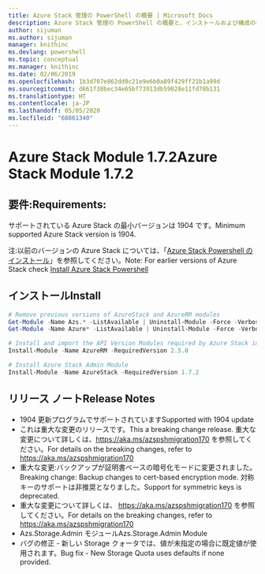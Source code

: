 ```yaml
---
title: Azure Stack 管理の PowerShell の概要 | Microsoft Docs
description: Azure Stack 管理の PowerShell の概要と、インストールおよび構成の手順。
author: sijuman
ms.author: sijuman
manager: knithinc
ms.devlang: powershell
ms.topic: conceptual
ms.manager: knithinc
ms.date: 02/06/2019
ms.openlocfilehash: 1b3d707e862dd0c21e9e6b0a89f429ff21b1a99d
ms.sourcegitcommit: d661f38bec34e65bf73913db59028e11fd78b131
ms.translationtype: HT
ms.contentlocale: ja-JP
ms.lasthandoff: 05/05/2020
ms.locfileid: "68861340"
---
```

# <a name="azure-stack-module-172"></a><span data-ttu-id="4a26e-103">Azure Stack Module 1.7.2</span><span class="sxs-lookup"><span data-stu-id="4a26e-103">Azure Stack Module 1.7.2</span></span>

## <a name="requirements"></a><span data-ttu-id="4a26e-104">要件:</span><span class="sxs-lookup"><span data-stu-id="4a26e-104">Requirements:</span></span>

<span data-ttu-id="4a26e-105">サポートされている Azure Stack の最小バージョンは 1904 です。</span><span class="sxs-lookup"><span data-stu-id="4a26e-105">Minimum supported Azure Stack version is 1904.</span></span>

<span data-ttu-id="4a26e-106">注:以前のバージョンの Azure Stack については、「[Azure Stack Powershell のインストール](https://docs.microsoft.com/azure/azure-stack/azure-stack-powershell-install#install-azure-stack-powershell)」を参照してください。</span><span class="sxs-lookup"><span data-stu-id="4a26e-106">Note: For earlier versions of Azure Stack check [Install Azure Stack Powershell](https://docs.microsoft.com/azure/azure-stack/azure-stack-powershell-install#install-azure-stack-powershell)</span></span>

## <a name="install"></a><span data-ttu-id="4a26e-107">インストール</span><span class="sxs-lookup"><span data-stu-id="4a26e-107">Install</span></span>

```powershell
# Remove previous versions of AzureStack and AzureRM modules
Get-Module -Name Azs.* -ListAvailable | Uninstall-Module -Force -Verbose
Get-Module -Name Azure* -ListAvailable | Uninstall-Module -Force -Verbose

# Install and import the API Version Modules required by Azure Stack into the current PowerShell session.
Install-Module -Name AzureRM -RequiredVersion 2.5.0

# Install Azure Stack Admin Module
Install-Module -Name AzureStack -RequiredVersion 1.7.2
```

## <a name="release-notes"></a><span data-ttu-id="4a26e-108">リリース ノート</span><span class="sxs-lookup"><span data-stu-id="4a26e-108">Release Notes</span></span>

* <span data-ttu-id="4a26e-109">1904 更新プログラムでサポートされています</span><span class="sxs-lookup"><span data-stu-id="4a26e-109">Supported with 1904 update</span></span>
* <span data-ttu-id="4a26e-110">これは重大な変更のリリースです。</span><span class="sxs-lookup"><span data-stu-id="4a26e-110">This a breaking change release.</span></span> <span data-ttu-id="4a26e-111">重大な変更について詳しくは、<https://aka.ms/azspshmigration170> を参照してください。</span><span class="sxs-lookup"><span data-stu-id="4a26e-111">For details on the breaking changes, refer to <https://aka.ms/azspshmigration170></span></span>
* <span data-ttu-id="4a26e-112">重大な変更:バックアップが証明書ベースの暗号化モードに変更されました。</span><span class="sxs-lookup"><span data-stu-id="4a26e-112">Breaking change: Backup changes to cert-based encryption mode.</span></span> <span data-ttu-id="4a26e-113">対称キーのサポートは非推奨となりました。</span><span class="sxs-lookup"><span data-stu-id="4a26e-113">Support for symmetric keys is deprecated.</span></span>
* <span data-ttu-id="4a26e-114">重大な変更について詳しくは、 https://aka.ms/azspshmigration170 を参照してください。</span><span class="sxs-lookup"><span data-stu-id="4a26e-114">For details on the breaking changes, refer to https://aka.ms/azspshmigration170</span></span>
* <span data-ttu-id="4a26e-115">Azs.Storage.Admin モジュール</span><span class="sxs-lookup"><span data-stu-id="4a26e-115">Azs.Storage.Admin Module</span></span> 
* <span data-ttu-id="4a26e-116">バグの修正 - 新しい Storage クォータでは、値が未指定の場合に既定値が使用されます。</span><span class="sxs-lookup"><span data-stu-id="4a26e-116">Bug fix - New Storage Quota uses defaults if none provided.</span></span>
